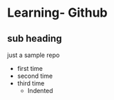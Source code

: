 # Learning- Github
## sub heading

  just a sample repo
  
- first time 
- second time
- third time
  - Indented
